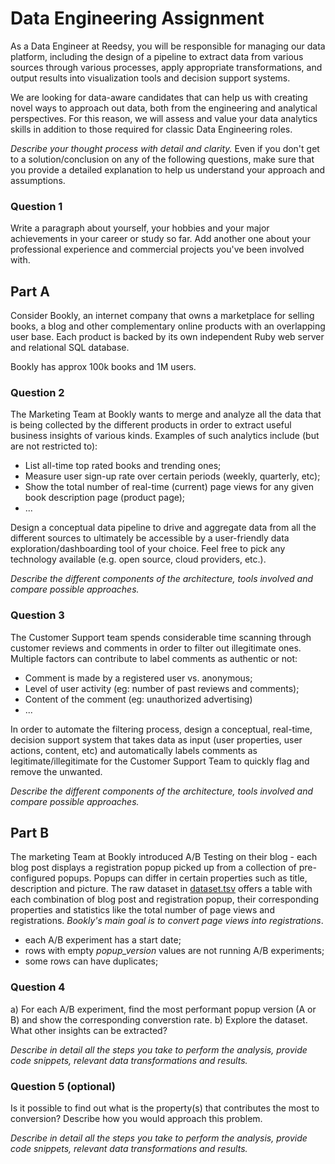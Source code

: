 # Data Engineering Assignment

As a Data Engineer at Reedsy, you will be responsible for managing our data platform,
including the design of a pipeline to extract data from various sources through various processes,
apply appropriate transformations, and output results into visualization tools and decision
support systems.

We are looking for data-aware candidates that can help us with creating novel ways to
approach out data, both from the engineering and analytical perspectives. For
this reason, we will assess and value your data analytics skills in addition to
those required for classic Data Engineering roles.

*Describe your thought process with detail and clarity.* Even if you don't get to a solution/conclusion on any of the following questions, make sure that you provide a detailed explanation to help us understand your approach and assumptions.

### Question 1

Write a paragraph about yourself, your hobbies and your major achievements in your career or study so far. Add another one about your professional experience and commercial projects you've been involved with.

## Part A

Consider Bookly, an internet company that owns a marketplace for selling books, a blog and other complementary online products with an overlapping user base. Each product is backed by its own independent Ruby web server and relational SQL database.

Bookly has approx 100k books and 1M users.

### Question 2

The Marketing Team at Bookly wants to merge and analyze all the data that is being collected by the different products in order to extract useful business insights of various kinds.
Examples of such analytics include (but are not restricted to):

- List all-time top rated books and trending ones;
- Measure user sign-up rate over certain periods (weekly, quarterly, etc);
- Show the total number of real-time (current) page views for any given book description page (product page);
- ...

Design a conceptual data pipeline to drive and aggregate data from all the different sources to ultimately be accessible by a user-friendly data exploration/dashboarding tool of your choice. Feel free to pick any technology available (e.g. open source, cloud providers, etc.).

_Describe the different components of the architecture, tools involved and compare possible approaches._

### Question 3

The Customer Support team spends considerable time scanning through customer reviews and comments in order to filter out illegitimate ones. Multiple factors can contribute to label comments as authentic or not:

- Comment is made by a registered user vs. anonymous;
- Level of user activity (eg: number of past reviews and comments);
- Content of the comment (eg: unauthorized advertising)
- ...

In order to automate the filtering process, design a conceptual, real-time, decision support system that takes data as input (user properties, user actions, content, etc) and automatically labels comments as legitimate/illegitimate for the Customer Support Team to quickly flag and remove the unwanted.

_Describe the different components of the architecture, tools involved and compare possible approaches._

## Part B

The marketing Team at Bookly introduced A/B Testing on their blog - each blog post displays a registration popup picked up from a collection of pre-configured popups. Popups can differ in certain properties such as title, description and picture.
The raw dataset in [dataset.tsv](data/dataset.tsv) offers a table with each combination of blog post and registration popup, their corresponding properties and statistics like the total number of page views and registrations. *Bookly's main goal is to convert page views into registrations*.

- each A/B experiment has a start date;
- rows with empty _popup_version_ values are not running A/B experiments;
- some rows can have duplicates;

### Question 4

a) For each A/B experiment, find the most performant popup version (A or B) and show the corresponding converstion rate.
b) Explore the dataset. What other insights can be extracted?

_Describe in detail all the steps you take to perform the analysis, provide code snippets, relevant data transformations and results._

### Question 5 (optional)

Is it possible to find out what is the property(s) that contributes the most to conversion? Describe how you would approach this problem.

_Describe in detail all the steps you take to perform the analysis, provide code snippets, relevant data transformations and results._
